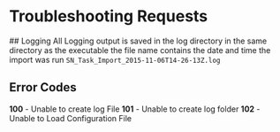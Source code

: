# Troubleshooting Requests

## Logging
All Logging output is saved in the log directory in the same directory as the executable the file name contains the date and time the import was run ``SN_Task_Import_2015-11-06T14-26-13Z.log``

## **Error Codes**
**100** - Unable to create log File
**101** - Unable to create log folder
**102** - Unable to Load Configuration File